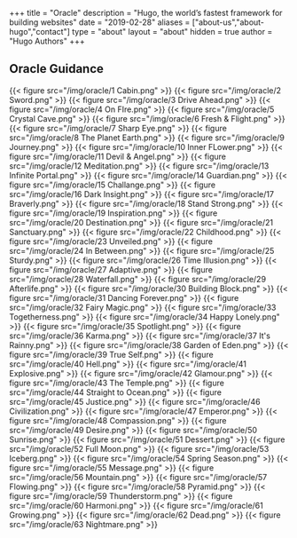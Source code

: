 +++
title = "Oracle"
description = "Hugo, the world’s fastest framework for building websites"
date = "2019-02-28"
aliases = ["about-us","about-hugo","contact"]
type = "about"
layout = "about"
hidden = true
author = "Hugo Authors"
+++

## Oracle Guidance
{{< figure src="/img/oracle/1 Cabin.png" >}}
{{< figure src="/img/oracle/2 Sword.png" >}}
{{< figure src="/img/oracle/3 Drive Ahead.png" >}}
{{< figure src="/img/oracle/4 On FIre.png" >}}
{{< figure src="/img/oracle/5 Crystal Cave.png" >}}
{{< figure src="/img/oracle/6 Fresh & Flight.png" >}}
{{< figure src="/img/oracle/7 Sharp Eye.png" >}}
{{< figure src="/img/oracle/8 The Planet Earth.png" >}}
{{< figure src="/img/oracle/9 Journey.png" >}}
{{< figure src="/img/oracle/10 Inner FLower.png" >}}
{{< figure src="/img/oracle/11 Devil & Angel.png" >}}
{{< figure src="/img/oracle/12 Meditation.png" >}}
{{< figure src="/img/oracle/13 Infinite Portal.png" >}}
{{< figure src="/img/oracle/14 Guardian.png" >}}
{{< figure src="/img/oracle/15 Challange.png" >}}
{{< figure src="/img/oracle/16 Dark Insight.png" >}}
{{< figure src="/img/oracle/17 Braverly.png" >}}
{{< figure src="/img/oracle/18 Stand Strong.png" >}}
{{< figure src="/img/oracle/19 Inspiration.png" >}}
{{< figure src="/img/oracle/20 Destination.png" >}}
{{< figure src="/img/oracle/21 Sanctuary.png" >}}
{{< figure src="/img/oracle/22 Childhood.png" >}}
{{< figure src="/img/oracle/23 Unveiled.png" >}}
{{< figure src="/img/oracle/24 In Between.png" >}}
{{< figure src="/img/oracle/25 Sturdy.png" >}}
{{< figure src="/img/oracle/26 Time Illusion.png" >}}
{{< figure src="/img/oracle/27 Adaptive.png" >}}
{{< figure src="/img/oracle/28 Waterfall.png" >}}
{{< figure src="/img/oracle/29 Afterlife.png" >}}
{{< figure src="/img/oracle/30 Building Block.png" >}}
{{< figure src="/img/oracle/31 Dancing Forever.png" >}}
{{< figure src="/img/oracle/32 Fairy Magic.png" >}}
{{< figure src="/img/oracle/33 Togetherness.png" >}}
{{< figure src="/img/oracle/34 Happy Lonely.png" >}}
{{< figure src="/img/oracle/35 Spotlight.png" >}}
{{< figure src="/img/oracle/36 Karma.png" >}}
{{< figure src="/img/oracle/37 It's Rainny.png" >}}
{{< figure src="/img/oracle/38 Garden of Eden.png" >}}
{{< figure src="/img/oracle/39 True Self.png" >}}
{{< figure src="/img/oracle/40 Hell.png" >}}
{{< figure src="/img/oracle/41 Explosive.png" >}}
{{< figure src="/img/oracle/42 Glamour.png" >}}
{{< figure src="/img/oracle/43 The Temple.png" >}}
{{< figure src="/img/oracle/44 Straight to Ocean.png" >}}
{{< figure src="/img/oracle/45 Justice.png" >}}
{{< figure src="/img/oracle/46 Civilization.png" >}}
{{< figure src="/img/oracle/47 Emperor.png" >}}
{{< figure src="/img/oracle/48 Compassion.png" >}}
{{< figure src="/img/oracle/49 Desire.png" >}}
{{< figure src="/img/oracle/50 Sunrise.png" >}}
{{< figure src="/img/oracle/51 Dessert.png" >}}
{{< figure src="/img/oracle/52 Full Moon.png" >}}
{{< figure src="/img/oracle/53 Iceberg.png" >}}
{{< figure src="/img/oracle/54 Spring Season.png" >}}
{{< figure src="/img/oracle/55 Message.png" >}}
{{< figure src="/img/oracle/56 Mountain.png" >}}
{{< figure src="/img/oracle/57 Flowing.png" >}}
{{< figure src="/img/oracle/58 Pyramid.png" >}}
{{< figure src="/img/oracle/59 Thunderstorm.png" >}}
{{< figure src="/img/oracle/60 Harmoni.png" >}}
{{< figure src="/img/oracle/61 Growing.png" >}}
{{< figure src="/img/oracle/62 Dead.png" >}}
{{< figure src="/img/oracle/63 Nightmare.png" >}}